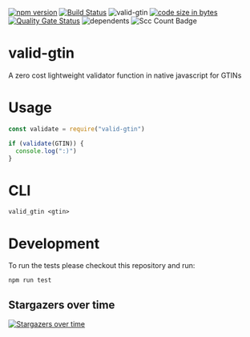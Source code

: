 [![npm version](https://badge.fury.io/js/valid-gtin.svg)](https://badge.fury.io/js/valid-gtin)
[![Build Status](https://img.shields.io/travis/0xflotus/valid-gtin?branch=master&label=Travis%20CI&logo=Travis%20CI&logoColor=ffffff&labelColor=282828)]()
![valid-gtin](https://badgen.net/bundlephobia/minzip/valid-gtin@latest)
[![code size in bytes](https://img.shields.io/github/languages/code-size/0xflotus/valid-gtin?branch=master&label=Code%20Size&logo=GitHub&logoColor=ffffff&labelColor=282828&style=flat)]()
[![Quality Gate Status](https://sonarcloud.io/api/project_badges/measure?project=0xflotus_valid-gtin&metric=alert_status)](https://sonarcloud.io/dashboard?id=0xflotus_valid-gtin)
![dependents](https://badgen.net/npm/dependents/valid-gtin)
![Scc Count Badge](https://sloc.xyz/github/0xflotus/valid-gtin/)

# valid-gtin
A zero cost lightweight validator function in native javascript for GTINs

# Usage
```javascript
const validate = require("valid-gtin")

if (validate(GTIN)) {
  console.log(":)")
}
```

# CLI
`valid_gtin <gtin>`

# Development

To run the tests please checkout this repository and run:

`npm run test`


## Stargazers over time

[![Stargazers over time](https://starchart.cc/0xflotus/valid-gtin.svg)](https://starchart.cc/0xflotus/valid-gtin)

